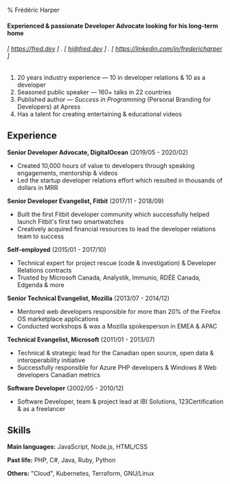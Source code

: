 % Frédéric Harper

#### Experienced & passionate Developer Advocate looking for his long-term home
###### [ https://fred.dev ] . [ hi@fred.dev ] . [ https://linkedin.com/in/fredericharper ]

1. 20 years industry experience — 10 in developer relations & 10 as a developer
2. Seasoned public speaker — 160+ talks in 22 countries
3. Published author — *Success in Programming* (Personal Branding for Developers) at Apress
4. Has a talent for creating entertaining & educational videos

Experience
----------
**Senior Developer Advocate, DigitalOcean** (2019/05 - 2020/02)

- Created 10,000 hours of value to developers through speaking engagements, mentorship & videos
- Led the startup developer relations effort which resulted in thousands of dollars in MRR

**Senior Developer Evangelist, Fitbit** (2017/11 - 2018/09)

- Built the first Fitbit developer community which successfully helped launch Fitbit's first two smartwatches
- Creatively acquired financial resources to lead the developer relations team to success

**Self-employed** (2015/01 - 2017/10)

- Technical expert for project rescue (code & investigation) & Developer Relations contracts
- Trusted by Microsoft Canada, Analystik, Immunio, RDÉE Canada, Edgenda & more

**Senior Technical Evangelist, Mozilla** (2013/07 - 2014/12)

- Mentored web developers responsible for more than 20% of the Firefox OS marketplace applications
- Conducted workshops & was a Mozilla spokesperson in EMEA & APAC

**Technical Evangelist, Microsoft** (2011/01 - 2013/07)

- Technical & strategic lead for the Canadian open source, open data & interoperability initiative
- Successfully responsible for Azure PHP developers & Windows 8 Web developers Canadian metrics

**Software Developer** (2002/05 - 2010/12)

- Software Developer, team & project lead at IBI Solutions, 123Certification & as a freelancer

Skills
-----------
**Main languages:** JavaScript, Node.js, HTML/CSS

**Past life:** PHP, C#, Java, Ruby, Python

**Others:** "Cloud", Kubernetes, Terraform, GNU/Linux


##### 
